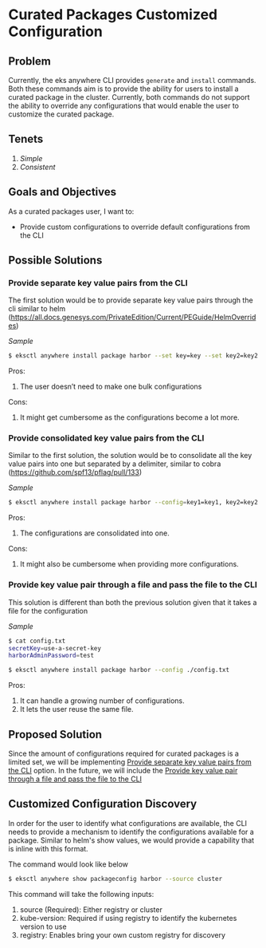 # Curated Packages Customized Configuration

## Problem

Currently, the eks anywhere CLI provides `generate` and `install` commands. Both these commands aim is to provide the ability for users to install a curated package in the cluster. Currently, both commands do not support the ability to override any configurations that would enable the user to customize the curated package.

## Tenets

1. *Simple*
2. *Consistent*

## Goals and Objectives

As a curated packages user, I want to:

* Provide custom configurations to override default configurations from the CLI

## Possible Solutions

### Provide separate key value pairs from the CLI

The first solution would be to provide separate key value pairs through the cli similar to helm (https://all.docs.genesys.com/PrivateEdition/Current/PEGuide/HelmOverrides)

*Sample*

```bash
$ eksctl anywhere install package harbor --set key=key --set key2=key2
```
Pros:

1. The user doesn’t need to make one bulk configurations

Cons:

1. It might get cumbersome as the configurations become a lot more.

### Provide consolidated key value pairs from the CLI

Similar to the first solution, the solution would be to consolidate all the key value pairs into one but separated by a delimiter, similar to cobra (https://github.com/spf13/pflag/pull/133)

*Sample*

```bash
$ eksctl anywhere install package harbor --config=key1=key1, key2=key2
```

Pros:

1. The configurations are consolidated into one.

Cons:

1. It might also be cumbersome when providing more configurations.

### Provide key value pair through a file and pass the file to the CLI

This solution is different than both the previous solution given that it takes a file for the configuration

*Sample*

```bash
$ cat config.txt
secretKey=use-a-secret-key
harborAdminPassword=test

$ eksctl anywhere install package harbor --config ./config.txt
```

Pros:

1. It can handle a growing number of configurations.
2. It lets the user reuse the same file.

## Proposed Solution
Since the amount of configurations required for curated packages is a limited set, we will be implementing [Provide separate key value pairs from the CLI](#Provide-separate-key-value-pairs-from-the-CLI) option. In the future, we will include the [Provide key value pair through a file and pass the file to the CLI](#Provide-key-value-pair-through-a-file-and-pass-the-file-to-the-CLI)

## Customized Configuration Discovery

In order for the user to identify what configurations are available, the CLI needs to provide a mechanism to identify the configurations available for a package. Similar to helm's show values, we would provide a capability that is inline with this format.

The command would look like below

```bash 
$ eksctl anywhere show packageconfig harbor --source cluster
```

This command will take the following inputs:

1. source (Required): Either registry or cluster
2. kube-version: Required if using registry to identify the kubernetes version to use
3. registry: Enables bring your own custom registry for discovery

